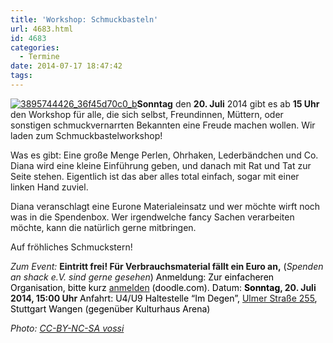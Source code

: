 ```yaml
---
title: 'Workshop: Schmuckbasteln'
url: 4683.html
id: 4683
categories:
  - Termine
date: 2014-07-17 18:47:42
tags:
---
```


[![3895744426_36f45d70c0_b](https://blog.shackspace.de/wp-content/uploads/2014/07/3895744426_36f45d70c0_b-206x300.jpg)](https://blog.shackspace.de/wp-content/uploads/2014/07/3895744426_36f45d70c0_b.jpg)**Sonntag** den **20\. Juli** 2014 gibt es ab **15 Uhr** den Workshop für alle, die sich selbst, Freundinnen, Müttern, oder sonstigen schmuckvernarrten Bekannten eine Freude machen wollen. Wir laden zum Schmuckbastelworkshop!

Was es gibt:
Eine große Menge Perlen, Ohrhaken, Lederbändchen und Co. Diana wird eine kleine Einführung geben, und danach mit Rat und Tat zur Seite stehen. Eigentlich ist das aber alles total einfach, sogar mit einer linken Hand zuviel.

Diana veranschlagt eine Eurone Materialeinsatz und wer möchte wirft noch was in die Spendenbox.
Wer irgendwelche fancy Sachen verarbeiten möchte, kann die natürlich gerne mitbringen.

Auf fröhliches Schmuckstern!

_Zum Event:_
**Eintritt frei! Für Verbrauchsmaterial fällt ein Euro an,**<span style="color: #000000;"> (</span>_Spenden an shack e.V. sind gerne gesehen_<span style="color: #000000;">)</span>
<span style="color: #000000;">Anmeldung: Zur einfacheren Organisation, bitte kurz </span>[anmelden](http://doodle.com/mytauyehhhu7crpw)<span style="color: #000000;"> (doodle.com).</span>
<span style="color: #000000;">Datum: **Sonntag**</span>**, 20\. Juli 2014, 15:00 Uhr**
<span style="color: #000000;">Anfahrt: U4/U9 Haltestelle “Im Degen”, </span>[Ulmer Straße 255](https://blog.shackspace.de/?page_id=713)<span style="color: #000000;">, Stuttgart Wangen (gegenüber Kulturhaus Arena)</span>

_Photo: [CC-BY-NC-SA vossi](https://www.flickr.com/photos/anvosa/3895744426)_